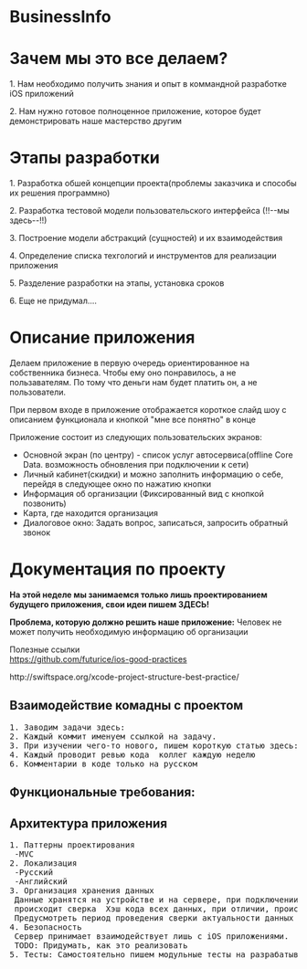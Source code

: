 # BusinessInfo
<h1>Зачем мы это все делаем?</h1>
<p>1. Нам необходимо получить знания и опыт в коммандной разработке iOS приложений</p>
<p>2. Нам нужно готовое полноценное приложение, которое будет демонстрировать наше мастерство другим</p>

<h1>Этапы разработки</h1>
<p>1. Разработка обшей концепции проекта(проблемы заказчика и способы их решения программно)</p>
<p>2. Разработка тестовой модели пользовательского интерфейса (!!--мы здесь--!!)</p>
<p>3. Построение модели абстракций (сущностей) и их взаимодействия</p>
<p>4. Определение списка техгологий и инструментов для реализации приложения</p>
<p>5. Разделение разработки на этапы, установка сроков</p>
<p>6. Еще не придумал.... </p>

<h1>Описание приложения</h1>
<p>Делаем приложение в первую очередь ориентированное на собственника бизнеса. Чтобы ему оно понравилось, а не пользавателям. По тому что деньги нам будет платить он, а не пользователи.</p>
<p>При первом входе в приложение отображается короткое слайд шоу с описанием функционала и кнопкой "мне все понятно" в конце</p>
<p>Приложение состоит из следующих пользовательских экранов:</p>
<ul>
<li>Основной экран (по центру) - список услуг автосервиса(offline Core Data. возможность обновления при подключении к сети)</li>
<li>Личный кабинет(скидки) и можно заполнить информацию о себе, перейдя в следующее окно по нажатию кнопки</li>
<li>Информация об организации (Фиксированный вид с кнопкой позвонить)</li>
<li>Карта, где находится организация</li>
<li>Диалоговое окно: Задать вопрос, записаться, запросить обратный звонок</li>
</ul>
<h1>Документация по проекту</h1>
<p><strong>На этой неделе мы занимаемся только лишь проектированием будущего приложения, свои идеи пишем ЗДЕСЬ!</strong></p>
<p><strong>Проблема, которую должно решить наше приложение:</strong> Человек не может получить необходимую информацию об организации</p>

<p>Полезные ссылки <br/> <a href="https://github.com/futurice/ios-good-practices">https://github.com/futurice/ios-good-practices</a></p>
<p>http://swiftspace.org/xcode-project-structure-best-practice/</p>

<h2>Взаимодействие комадны с проектом</h2>
<pre>
1. Заводим задачи здесь:
2. Каждый коммит именуем ссылкой на задачу.
3. При изучении чего-то нового, пишем короткую статью здесь:
4. Каждый проводит ревью кода  коллег каждую неделю
6. Комментарии в коде только на русском
</pre>

<h2>Функциональные требования:</h2>


<h2>Архитектура приложения</h2>
<pre>
1. Паттерны проектирования 
 -MVC
2. Локализация
 -Русский
 -Английский
3. Организация хранения данных
 Данные хранятся на устройстве и на сервере, при подключении к серверу
 происходит сверка  Хэш кода всех данных, при отличии, происходит обновление.
 Предусмотреть период проведения сверки актуальности данных для Разных View.
4. Безопасность
 Сервер принимает взаимодействует лишь с iOS приложениями.
 TODO: Придумать, как это реализовать
5. Тесты: Самостоятельно пишем модульные тесты на разрабатываемый функционал.
</pre>
